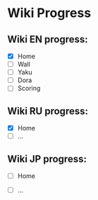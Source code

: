 # Wiki Progress

## Wiki EN progress:
- [x] Home
- [ ] Wall
- [ ] Yaku
- [ ] Dora
- [ ] Scoring

## Wiki RU progress:
- [x] Home
- [ ] ...

## Wiki JP progress:
- [ ] Home
- [ ] ...

